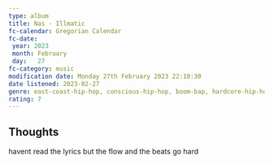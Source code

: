 ```yaml
---
type: album 
title: Nas - Illmatic
fc-calendar: Gregorian Calendar
fc-date: 
 year: 2023
 month: February
 day:   27
fc-category: music
modification date: Monday 27th February 2023 22:10:30
date listened: 2023-02-27
genre: east-coast-hip-hop, conscious-hip-hop, boom-bap, hardcore-hip-hop 
rating: 7
---
```

## Thoughts

havent read the lyrics but the flow and the beats go hard